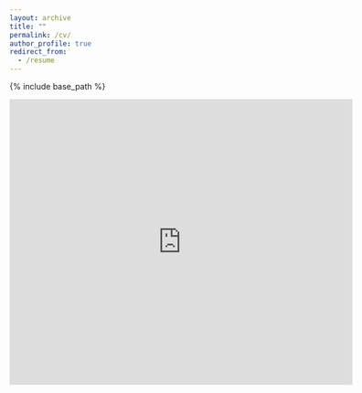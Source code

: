 ```yaml
---
layout: archive
title: ""
permalink: /cv/
author_profile: true
redirect_from:
  - /resume
---
```


{% include base_path %}

<embed src="https://just-hoang.github.io/files/MyCV.pdf" type="application/pdf" width="600px" height="500px" />

